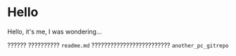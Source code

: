 # Hello
Hello, it's me, I was wondering...

?????? ?????????? `readme.md` ????????????????????????? `another_pc_gitrepo`
